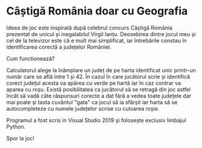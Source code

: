 # Câștigă România doar cu Geografia

Ideea de joc este inspirată după celebrul concurs Câștigă România prezentat de unicul și inegalabilul Virgil Ianțu. Deosebirea dintre jocul meu și cel de la televizor
este că e mult mai simplificat, iar întrebările constau în identificarea corectă a județelor României.

Cum functionează?

Calculatorul alege la înâmplare un județ de pe harta identificat unic printr-un număr care se află între 1 și 42. În cazul în care jucătorul scrie și identifică corect
județul acesta va apărea cu verde pe hartă iar în caz contrar va aparea cu roșu. Există posibilitatea ca jucătorul să se retragă din joc astfel încât să vadă câte
răspunsuri corecte a dat fără a vedea toate județele dar mai poate și tasta cuvântul "gata" ca jocul să ia sfârșit iar harta să se autocompleteze cu numele județelor
scrise cu culoarea roșie.

Programul a fost scris in Visual Studio 2019 și folosește exclusiv limbajul Python.


Spor la joc!
